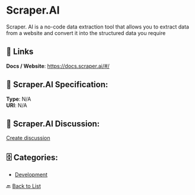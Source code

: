 # Scraper.AI


Scraper. AI is a no-code data extraction tool that allows you to extract data from a website and convert it into the structured data you require

##  🔗 Links
**Docs / Website**: https://docs.scraper.ai/#/

## 🧬 Scraper.AI Specification:
**Type**: N/A  
**URI**: N/A

## 💬 Scraper.AI Discussion:
[Create discussion](https://github.com/apis-list/apis-list/discussions/new)

## 🗄️ Categories:
- [Development](https://github.com/apis-list/apis-list#development-)




🔙 [Back to List](https://github.com/apis-list/apis-list)
